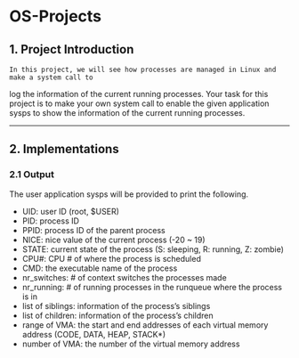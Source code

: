 # OS-Projects

## 1. Project Introduction
    In this project, we will see how processes are managed in Linux and make a system call to 
log the information of the current running processes. Your task for this project is to make your 
own system call to enable the given application sysps to show the information of  the current 
running processes. 

----

## 2. Implementations
### 2.1 Output
The user application sysps will be provided to print the following.
- UID: user ID (root, $USER)
- PID: process ID
- PPID: process ID of the parent process
- NICE: nice value of the current process (-20 ~ 19)
- STATE: current state of the process (S: sleeping, R: running, Z: zombie)
- CPU#: CPU # of where the process is scheduled
- CMD: the executable name of the process
- nr_switches: # of context switches the processes made
- nr_running: # of running processes in the runqueue where the process is in
- list of siblings: information of the process’s siblings
- list of children: information of the process’s children
- range of VMA: the start and end addresses of each virtual memory address (CODE, DATA,
HEAP, STACK*)
- number of VMA: the number of the virtual memory address



